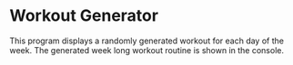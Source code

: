 # Workout Generator

<div>
  <p>
  This program displays a randomly generated workout for each day of the week. The generated week long workout routine is shown in the console.
  </p>
  </div>
  
 
